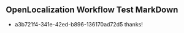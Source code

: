 ## OpenLocalization Workflow Test MarkDown
* a3b721f4-341e-42ed-b896-136170ad72d5 thanks!

<!--HONumber=Sep16_HO1-->


